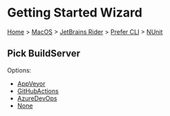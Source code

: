 # Getting Started Wizard

[Home](/docs/wiz/readme.md) > [MacOS](MacOS.md) > [JetBrains Rider](MacOS_Rider.md) > [Prefer CLI](MacOS_Rider_Cli.md) > [NUnit](MacOS_Rider_Cli_NUnit.md)

## Pick BuildServer

Options:
 * [AppVeyor](MacOS_Rider_Cli_NUnit_AppVeyor.md)
 * [GitHubActions](MacOS_Rider_Cli_NUnit_GitHubActions.md)
 * [AzureDevOps](MacOS_Rider_Cli_NUnit_AzureDevOps.md)
 * [None](MacOS_Rider_Cli_NUnit_None.md)
